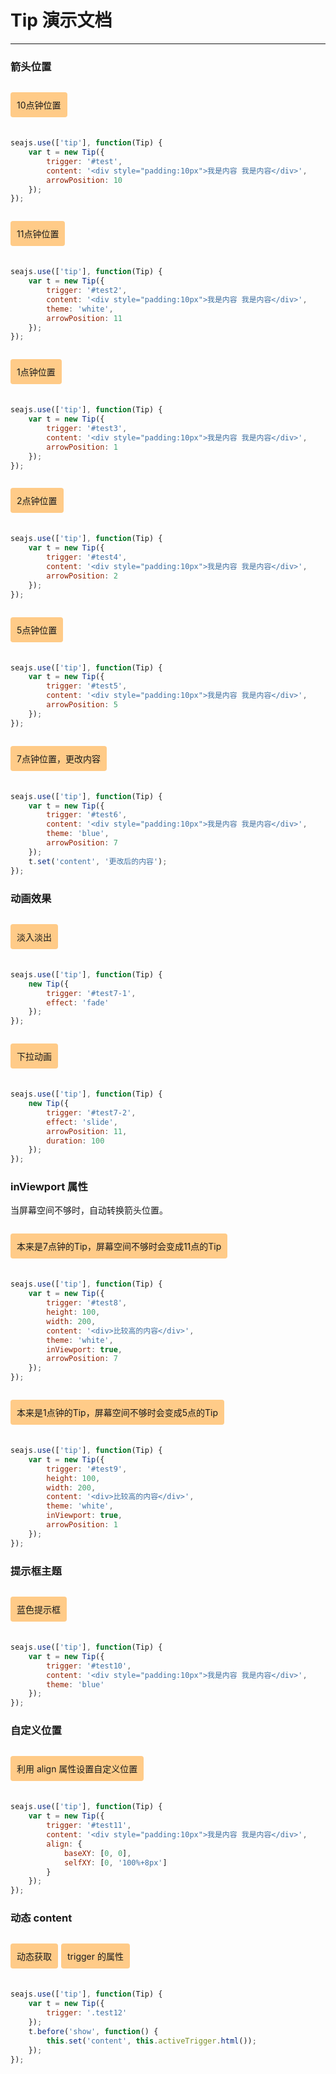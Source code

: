 # Tip 演示文档

---

### 箭头位置

<div class="cell">
    <p id="test">10点钟位置</p>
</div>

````javascript
seajs.use(['tip'], function(Tip) {
    var t = new Tip({
        trigger: '#test',
        content: '<div style="padding:10px">我是内容 我是内容</div>',
        arrowPosition: 10
    });
});
````

<div class="cell">
    <p id="test2">11点钟位置</p>
</div>

````javascript
seajs.use(['tip'], function(Tip) {
    var t = new Tip({
        trigger: '#test2',
        content: '<div style="padding:10px">我是内容 我是内容</div>',
        theme: 'white',
        arrowPosition: 11
    });
});
````

<div class="cell">
    <p id="test3">1点钟位置</p>
</div>

````javascript
seajs.use(['tip'], function(Tip) {
    var t = new Tip({
        trigger: '#test3',
        content: '<div style="padding:10px">我是内容 我是内容</div>',
        arrowPosition: 1
    });
});
````

<div class="cell">
    <p id="test4">2点钟位置</p>
</div>

````javascript
seajs.use(['tip'], function(Tip) {
    var t = new Tip({
        trigger: '#test4',
        content: '<div style="padding:10px">我是内容 我是内容</div>',
        arrowPosition: 2
    });
});
````

<div class="cell">
    <p id="test5">5点钟位置</p>
</div>

````javascript
seajs.use(['tip'], function(Tip) {
    var t = new Tip({
        trigger: '#test5',
        content: '<div style="padding:10px">我是内容 我是内容</div>',
        arrowPosition: 5
    });
});
````

<div class="cell">
    <p id="test6">7点钟位置，更改内容</p>
</div>

````javascript
seajs.use(['tip'], function(Tip) {
    var t = new Tip({
        trigger: '#test6',
        content: '<div style="padding:10px">我是内容 我是内容</div>',
        theme: 'blue',
        arrowPosition: 7
    });
    t.set('content', '更改后的内容');
});
````

### 动画效果

<div class="cell">
    <p id="test7-1">淡入淡出</p>
</div>

````js
seajs.use(['tip'], function(Tip) {
    new Tip({
        trigger: '#test7-1',
        effect: 'fade'
    });
});
````

<div class="cell">
    <p id="test7-2">下拉动画</p>
</div>

````js
seajs.use(['tip'], function(Tip) {
    new Tip({
        trigger: '#test7-2',
        effect: 'slide',
        arrowPosition: 11,
        duration: 100
    });
});
````

### inViewport 属性

当屏幕空间不够时，自动转换箭头位置。

<div class="cell">
    <p id="test8">本来是7点钟的Tip，屏幕空间不够时会变成11点的Tip</p>
</div>

````javascript
seajs.use(['tip'], function(Tip) {
    var t = new Tip({
        trigger: '#test8',
        height: 100,
        width: 200,
        content: '<div>比较高的内容</div>',
        theme: 'white',
        inViewport: true,
        arrowPosition: 7
    });
});
````

<div class="cell">
    <p id="test9">本来是1点钟的Tip，屏幕空间不够时会变成5点的Tip</p>
</div>

````javascript
seajs.use(['tip'], function(Tip) {
    var t = new Tip({
        trigger: '#test9',
        height: 100,
        width: 200,
        content: '<div>比较高的内容</div>',
        theme: 'white',
        inViewport: true,
        arrowPosition: 1
    });
});
````

### 提示框主题

<div class="cell">
    <p id="test10">蓝色提示框</p>
</div>

````javascript
seajs.use(['tip'], function(Tip) {
    var t = new Tip({
        trigger: '#test10',
        content: '<div style="padding:10px">我是内容 我是内容</div>',
        theme: 'blue'
    });
});
````

### 自定义位置

<div class="cell">
    <p id="test11">利用 align 属性设置自定义位置</p>
</div>

````javascript
seajs.use(['tip'], function(Tip) {
    var t = new Tip({
        trigger: '#test11',
        content: '<div style="padding:10px">我是内容 我是内容</div>',
        align: {
            baseXY: [0, 0],
            selfXY: [0, '100%+8px']
        }
    });
});
````

### 动态 content

<div class="cell">
    <p class="test12">动态获取</p>
    <p class="test12">trigger 的属性</p>
</div>

````javascript
seajs.use(['tip'], function(Tip) {
    var t = new Tip({
        trigger: '.test12'
    });
    t.before('show', function() {
        this.set('content', this.activeTrigger.html());
    });
});
````

<style>
.cell {
    overflow:hidden;
    margin-bottom:20px;
    zoom:1;
}
.cell p {
    float:left;
    padding:10px;
    margin-right: 5px;
    background-color:#FFCB88;
    border-radius: 4px;
    cursor: pointer;
    overflow:hidden;
}
.cell p:hover {
    background-color:#FFB556;
}
</style>

